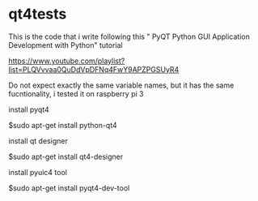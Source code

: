 # qt4tests
This is the code that i write following this " PyQT Python GUI Application Development with Python" tutorial

https://www.youtube.com/playlist?list=PLQVvvaa0QuDdVpDFNq4FwY9APZPGSUyR4

Do not expect exactly the same variable names, but it has the same fucntionality, i tested it on raspberry pi 3

install pyqt4

$sudo apt-get install python-qt4

install qt designer

$sudo apt-get install qt4-designer

install pyuic4 tool

$sudo apt-get install pyqt4-dev-tool





